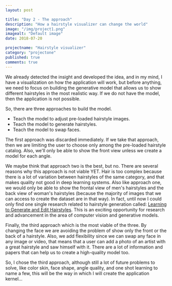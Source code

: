 ```yaml
---
layout: post

title: "Day 2 - The approach"
description: "How a hairstyle visualizer can change the world"
image: "/img/project1.png"
imagealt: "Default image"
date: 2018-07-20

projectname: "Hairstyle visualizer"
category: "projectone"
published: true
comments: true
---
```


We already detected the insight and developed the idea, and in my mind, I have a visualization on how the application will work, but before anything,  we need to focus on building the generative model that allows us to show different hairstyles in the most realistic way. If we do not have the model, then the application is not possible.

So, there are three approaches to build the model. 
- Teach the model to adjust pre-loaded hairstyle images.
- Teach the model to generate hairstyles.
- Teach the model to swap faces. 

The first approach was discarded immediately. If we take that approach, then we are limiting the user to choose only among the pre-loaded hairstyle catalog. Also, we'll only be able to show the front view unless we create a model for each angle. 

We maybe think that approach two is the best, but no. There are several reasons why this approach is not viable YET. Hair is too complex because there is a lot of variation between hairstyles of the same category, and that makes quality not good in deep learning systems. Also like approach one, we would only be able to show the frontal view of men's hairstyles and the back view of woman's hairstyles (because the majority of images that we can access to create the dataset are in that way). In fact, until now I could only find one single research related to hairstyle generation called: [Learning to Generate and Edit Hairstyles](http://yanweifu.github.io/papers/hairstyle_v_14_weidong.pdf). This is an exciting opportunity for research and advancement in the area of computer vision and generative models.

Finally, the third approach which is the most viable of the three. By changing the face we are avoiding the problem of show only the front or the back of a hairstyle. Also, we add flexibility since we can swap any face in any image or video, that means that a user can add a photo of an artist with a great hairstyle and saw himself with it. There are a lot of information and papers that can help us to create a high-quality model too.

So, I chose the third approach, although still a lot of future problems to solve, like color skin, face shape, angle quality, and one shot learning to name a few, this will be the way in which I will create the application kernel...